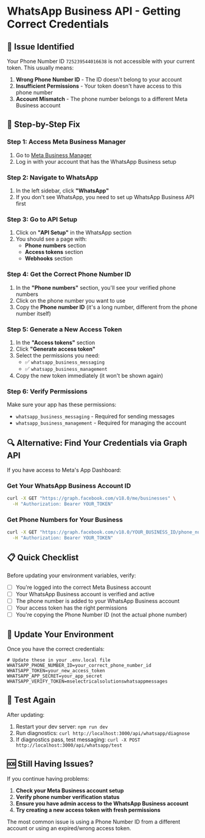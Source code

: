 # WhatsApp Business API - Getting Correct Credentials

## 🚨 Issue Identified
Your Phone Number ID `725239544016638` is not accessible with your current token. This usually means:

1. **Wrong Phone Number ID** - The ID doesn't belong to your account
2. **Insufficient Permissions** - Your token doesn't have access to this phone number
3. **Account Mismatch** - The phone number belongs to a different Meta Business account

## 🔧 Step-by-Step Fix

### Step 1: Access Meta Business Manager
1. Go to [Meta Business Manager](https://business.facebook.com/)
2. Log in with your account that has the WhatsApp Business setup

### Step 2: Navigate to WhatsApp
1. In the left sidebar, click **"WhatsApp"**
2. If you don't see WhatsApp, you need to set up WhatsApp Business API first

### Step 3: Go to API Setup
1. Click on **"API Setup"** in the WhatsApp section
2. You should see a page with:
   - **Phone numbers** section
   - **Access tokens** section
   - **Webhooks** section

### Step 4: Get the Correct Phone Number ID
1. In the **"Phone numbers"** section, you'll see your verified phone numbers
2. Click on the phone number you want to use
3. Copy the **Phone number ID** (it's a long number, different from the phone number itself)

### Step 5: Generate a New Access Token
1. In the **"Access tokens"** section
2. Click **"Generate access token"**
3. Select the permissions you need:
   - ✅ `whatsapp_business_messaging`
   - ✅ `whatsapp_business_management`
4. Copy the new token immediately (it won't be shown again)

### Step 6: Verify Permissions
Make sure your app has these permissions:
- `whatsapp_business_messaging` - Required for sending messages
- `whatsapp_business_management` - Required for managing the account

## 🔍 Alternative: Find Your Credentials via Graph API

If you have access to Meta's App Dashboard:

### Get Your WhatsApp Business Account ID
```bash
curl -X GET "https://graph.facebook.com/v18.0/me/businesses" \
  -H "Authorization: Bearer YOUR_TOKEN"
```

### Get Phone Numbers for Your Business
```bash
curl -X GET "https://graph.facebook.com/v18.0/YOUR_BUSINESS_ID/phone_numbers" \
  -H "Authorization: Bearer YOUR_TOKEN"
```

## 📋 Quick Checklist

Before updating your environment variables, verify:

- [ ] You're logged into the correct Meta Business account
- [ ] Your WhatsApp Business account is verified and active  
- [ ] The phone number is added to your WhatsApp Business account
- [ ] Your access token has the right permissions
- [ ] You're copying the Phone Number ID (not the actual phone number)

## 🚀 Update Your Environment

Once you have the correct credentials:

```env
# Update these in your .env.local file
WHATSAPP_PHONE_NUMBER_ID=your_correct_phone_number_id
WHATSAPP_TOKEN=your_new_access_token
WHATSAPP_APP_SECRET=your_app_secret
WHATSAPP_VERIFY_TOKEN=mselectricalsolutionswhatsappmessages
```

## 🧪 Test Again

After updating:

1. Restart your dev server: `npm run dev`
2. Run diagnostics: `curl http://localhost:3000/api/whatsapp/diagnose`
3. If diagnostics pass, test messaging: `curl -X POST http://localhost:3000/api/whatsapp/test`

## 🆘 Still Having Issues?

If you continue having problems:

1. **Check your Meta Business account setup**
2. **Verify phone number verification status** 
3. **Ensure you have admin access to the WhatsApp Business account**
4. **Try creating a new access token with fresh permissions**

The most common issue is using a Phone Number ID from a different account or using an expired/wrong access token.
